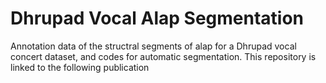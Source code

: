 # Dhrupad Vocal Alap Segmentation
Annotation data of the structral segments of alap for a Dhrupad vocal concert dataset, and codes for automatic segmentation. This
repository is linked to the following publication

